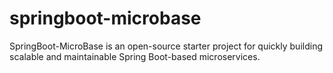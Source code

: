 # springboot-microbase
SpringBoot-MicroBase is an open-source starter project for quickly building scalable and maintainable Spring Boot-based microservices.

